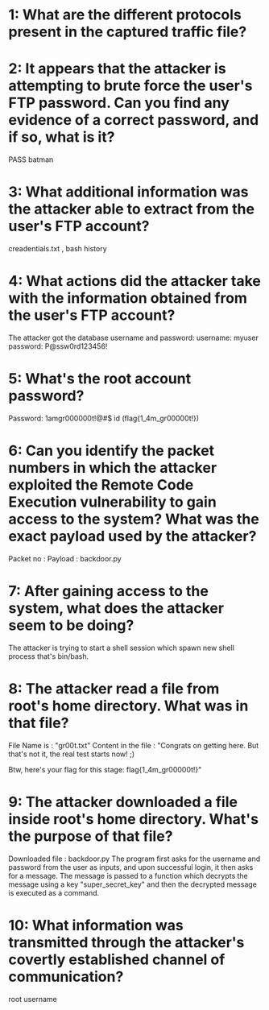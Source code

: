 # 1:  What are the different protocols present in the captured traffic file?


# 2:  It appears that the attacker is attempting to brute force the user's FTP password. Can you find any evidence of a correct password, and if so, what is it?
PASS batman

# 3:  What additional information was the attacker able to extract from the user's FTP account?
creadentials.txt , bash history

# 4:  What actions did the attacker take with the information obtained from the user's FTP account?
The attacker got the database username and password:
username: myuser
password: P@ssw0rd123456!


# 5:  What's the root account password?
Password: 1amgr000000t!@#$
id
(flag{1_4m_gr00000t!})


# 6:  Can you identify the packet numbers in which the attacker exploited the Remote Code Execution vulnerability to gain access to the system? What was the exact payload used by the attacker?
Packet no : 
Payload : backdoor.py


# 7:  After gaining access to the system, what does the attacker seem to be doing?
The attacker is trying to start a shell session which spawn new shell process that's bin/bash.


# 8:  The attacker read a file from root's home directory. What was in that file?
File Name is : "gr00t.txt"
Content in the file : "Congrats on getting here. But that's not it, the real test starts now! ;)

Btw, here's your flag for this stage: flag{1_4m_gr00000t!}"


# 9:  The attacker downloaded a file inside root's home directory. What's the purpose of that file?
Downloaded file : backdoor.py
The program first asks for the username and password from the user as inputs, and upon successful login, it then asks for a message. The message is passed to a function which decrypts the message using a key "super_secret_key" and then the decrypted message is executed as a command.


# 10: What information was transmitted through the attacker's covertly established channel of communication?
root username
